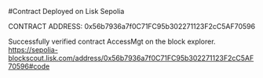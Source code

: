 #Contract Deployed on Lisk Sepolia

CONTRACT ADDRESS: 0x56b7936a7f0C71FC95b302271123F2cC5AF70596

Successfully verified contract AccessMgt on the block explorer.
https://sepolia-blockscout.lisk.com/address/0x56b7936a7f0C71FC95b302271123F2cC5AF70596#code